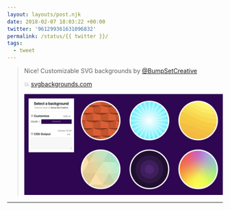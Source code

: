 ```yaml
---
layout: layouts/post.njk
date: 2018-02-07 18:03:22 +00:00
twitter: '961299361631096832'
permalink: /status/{{ twitter }}/
tags: 
  - tweet
---
```


> Nice! Customizable SVG backgrounds by [@BumpSetCreative](https://twitter.com/BumpSetCreative) 
> 
> 💥 [svgbackgrounds.com](https://www.svgbackgrounds.com)
> 
> ![background patterns](/img/961299361631096832-DVc4pzeVoAAAAlM.jpg)

---
